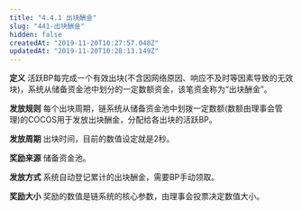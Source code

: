 ```yaml
---
title: "4.4.1 出块酬金"
slug: "441-出块酬金"
hidden: false
createdAt: "2019-11-20T10:27:57.048Z"
updatedAt: "2019-11-20T10:28:13.149Z"
---
```

**定义**
活跃BP每完成一个有效出块(不含因网络原因、响应不及时等因素导致的无效块)，系统从储备资金池中划分的一定数额资金，该笔资金称为“出块酬金”。

**发放规则**
每个出块周期，链系统从储备资金池中划拨一定数额(数额由理事会管理)的COCOS用于发放出块酬金，分配给各出块的活跃BP。

**发放周期**
出块时间，目前的数值设定就是2秒。

**奖励来源**
储备资金池。

**发放方式**
系统自动登记累计的出块酬金，需要BP手动领取。

**奖励大小**
奖励的数值是链系统的核心参数，由理事会投票决定数值大小。